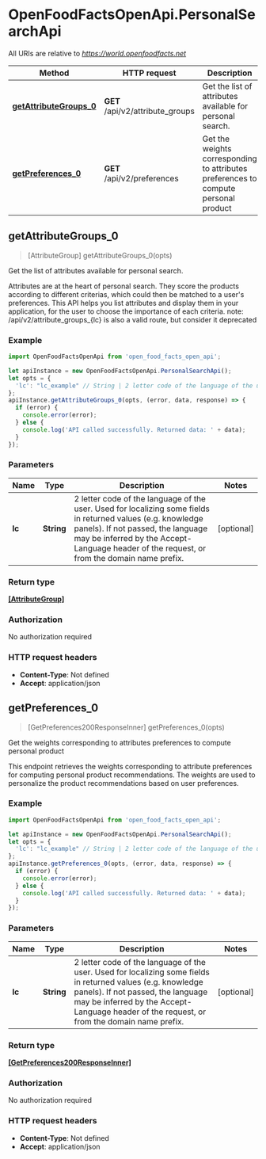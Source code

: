 # OpenFoodFactsOpenApi.PersonalSearchApi

All URIs are relative to *https://world.openfoodfacts.net*

Method | HTTP request | Description
------------- | ------------- | -------------
[**getAttributeGroups_0**](PersonalSearchApi.md#getAttributeGroups_0) | **GET** /api/v2/attribute_groups | Get the list of attributes available for personal search.
[**getPreferences_0**](PersonalSearchApi.md#getPreferences_0) | **GET** /api/v2/preferences | Get the weights corresponding to attributes preferences to compute personal product 



## getAttributeGroups_0

> [AttributeGroup] getAttributeGroups_0(opts)

Get the list of attributes available for personal search.

Attributes are at the heart of personal search. They score the products according to different criterias, which could then be matched to a user&#39;s preferences.  This API helps you list attributes and display them in your application, for the user to choose the importance of each criteria.  note: /api/v2/attribute_groups_{lc} is also a valid route, but consider it deprecated 

### Example

```javascript
import OpenFoodFactsOpenApi from 'open_food_facts_open_api';

let apiInstance = new OpenFoodFactsOpenApi.PersonalSearchApi();
let opts = {
  'lc': "lc_example" // String | 2 letter code of the language of the user. Used for localizing some fields in returned values (e.g. knowledge panels). If not passed, the language may be inferred by the Accept-Language header of the request, or from the domain name prefix. 
};
apiInstance.getAttributeGroups_0(opts, (error, data, response) => {
  if (error) {
    console.error(error);
  } else {
    console.log('API called successfully. Returned data: ' + data);
  }
});
```

### Parameters


Name | Type | Description  | Notes
------------- | ------------- | ------------- | -------------
 **lc** | **String**| 2 letter code of the language of the user. Used for localizing some fields in returned values (e.g. knowledge panels). If not passed, the language may be inferred by the Accept-Language header of the request, or from the domain name prefix.  | [optional] 

### Return type

[**[AttributeGroup]**](AttributeGroup.md)

### Authorization

No authorization required

### HTTP request headers

- **Content-Type**: Not defined
- **Accept**: application/json


## getPreferences_0

> [GetPreferences200ResponseInner] getPreferences_0(opts)

Get the weights corresponding to attributes preferences to compute personal product 

This endpoint retrieves the weights corresponding to attribute preferences for computing personal product recommendations. The weights are used to personalize the product recommendations based on user preferences. 

### Example

```javascript
import OpenFoodFactsOpenApi from 'open_food_facts_open_api';

let apiInstance = new OpenFoodFactsOpenApi.PersonalSearchApi();
let opts = {
  'lc': "lc_example" // String | 2 letter code of the language of the user. Used for localizing some fields in returned values (e.g. knowledge panels). If not passed, the language may be inferred by the Accept-Language header of the request, or from the domain name prefix. 
};
apiInstance.getPreferences_0(opts, (error, data, response) => {
  if (error) {
    console.error(error);
  } else {
    console.log('API called successfully. Returned data: ' + data);
  }
});
```

### Parameters


Name | Type | Description  | Notes
------------- | ------------- | ------------- | -------------
 **lc** | **String**| 2 letter code of the language of the user. Used for localizing some fields in returned values (e.g. knowledge panels). If not passed, the language may be inferred by the Accept-Language header of the request, or from the domain name prefix.  | [optional] 

### Return type

[**[GetPreferences200ResponseInner]**](GetPreferences200ResponseInner.md)

### Authorization

No authorization required

### HTTP request headers

- **Content-Type**: Not defined
- **Accept**: application/json

